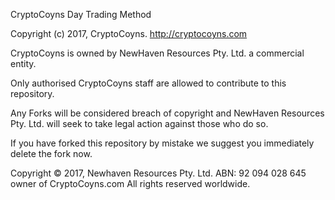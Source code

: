 CryptoCoyns Day Trading Method

Copyright (c) 2017, CryptoCoyns. http://cryptocoyns.com

CryptoCoyns is owned by NewHaven Resources Pty. Ltd. a commercial entity.

Only authorised CryptoCoyns staff are allowed to contribute to this repository.

Any Forks will be considered breach of copyright and NewHaven Resources Pty. Ltd. 
will seek to take legal action against those who do so.

If you have forked this repository by mistake we suggest you immediately delete the fork now.

Copyright © 2017, Newhaven Resources Pty. Ltd. ABN: 92 094 028 645 owner of CryptoCoyns.com All rights reserved worldwide.

